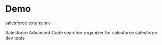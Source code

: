 # Demo
salesforce extension:-

Salesforce Advanced Code searcher
organizer for salesforce
salesforce dev tools
